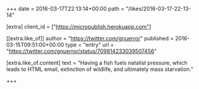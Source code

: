 +++
date = 2016-03-17T22:13:14+00:00
path = "/likes/2016-03-17-22-13-14"

[extra]
client_id = ["https://micropublish.herokuapp.com"]

[[extra.like_of]]
author = "https://twitter.com/gnuerror"
published = 2016-03-15T09:51:00+00:00
type = "entry"
url = "https://twitter.com/gnuerror/status/709814233039507456"

[extra.like_of.content]
text = "Having a fish fuels natalist pressure, which leads to HTML email, extinction of wildlife, and ultimately mass starvation."

+++

<a href="https://brid.gy/publish/twitter"></a>